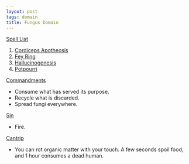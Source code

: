 ```yaml
---
layout: post
tags: domain
title: Fungus Domain
---
```


<ins>Spell List</ins>
1. [Cordiceps Apotheosis](/2020/11/12/cordiceps-apotheosis/)
1. [Fey Ring](/2020/11/13/fey-ring/)
1. [Hallucinogenesis](/2020/11/13/hallucinogenesis/)
1. [Potpourri](/2020/11/13/potpourri/)

<ins>Commandments</ins>
- Consume what has served its purpose.
- Recycle what is discarded.
- Spread fungi everywhere.

<ins>Sin</ins>
- Fire.

<ins>Cantrip</ins>
- You can rot organic matter with your touch. A few seconds spoil food, and 1 hour consumes a dead human.
